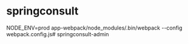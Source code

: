 springconsult
=============

NODE_ENV=prod app-webpack/node_modules/.bin/webpack --config webpack.config.js# springconsult-admin
